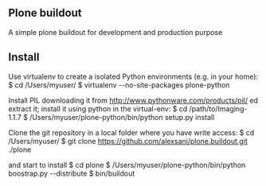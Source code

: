 Plone buildout
--------------
A simple plone buildout for development and production purpose


Install
--------------
Use virtualenv to create a isolated Python environments (e.g. in your home):
	$ cd /Users/myuser/
	$ virtualenv --no-site-packages plone-python
	
Install PIL downloading it from http://www.pythonware.com/products/pil/ ed extract it;
install it using python in the virtual-env:
	$ cd /path/to/Imaging-1.1.7
	$ /Users/myuser/plone-python/bin/python setup.py install
	
Clone the git repository in a local folder where you have write access:
	$ cd /Users/myuser/
	$ git clone https://github.com/alexsani/plone.buildout.git ./plone
	
and start to install
	$ cd plone
	$ /Users/myuser/plone-python/bin/python boostrap.py --distribute
	$ bin/buildout


